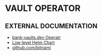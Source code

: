 VAULT OPERATOR
==============

EXTERNAL DOCUMENTATION
----------------------

- [bank-vaults.dev Operatr](https://bank-vaults.dev/docs/operator/)
- [Low level Helm Chart](https://developer.hashicorp.com/vault/tutorials/kubernetes/kubernetes-raft-deployment-guide)
- [github.com/bitnami](https://github.com/bitnami/charts/blob/main/bitnami/vault/README.md)